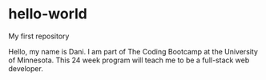 # hello-world
My first repository

Hello, my name is Dani. I am part of The Coding Bootcamp at the University of Minnesota. This 24 week program will teach me to be a full-stack web developer. 
